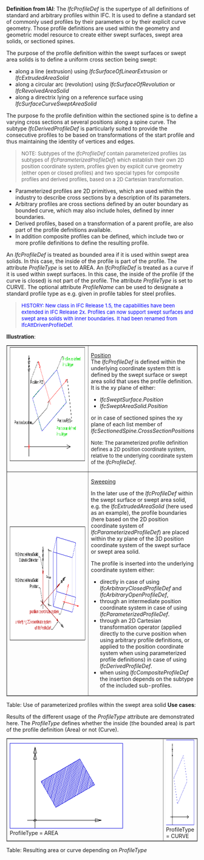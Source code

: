 ﻿**Definition
from IAI**: The _IfcProfileDef_ is the supertype of all definitions of standard and arbitrary profiles within IFC. It is used to define a standard set of commonly used profiles by their parameters or by their explicit curve geometry. Those profile definitions are used within the geometry and geometric model resource to create either swept surfaces, swept area solids, or sectioned spines.

The purpose of the profile definition within the swept surfaces or swept area solids is to define a uniform cross section being swept:

* along a line (extrusion) using _IfcSurfaceOfLinearExtrusion_ or _IfcExtrudedAreaSolid_
* along a circular arc (revolution) using _IfcSurfaceOfRevolution_ or _IfcRevolvedAreaSolid_
* along a directrix lying on a reference surface using _IfcSurfaceCurveSweptAreaSolid_

The purpose fo the profile definition within the sectioned spine is to define a varying cross sections at several positions along a spine curve. The subtype _IfcDerivedProfileDef_ is particularly suited to provide the consecutive profiles to be based on transformations of the start profile and thus maintaining the identity of vertices and edges.

> <font size="-1">NOTE: Subtypes of the <i>IfcProfileDef</i>
contain parameterized profiles (as subtypes of <i>IfcParameterizedProfileDef</i>)
which establish their own 2D position coordinate system, profiles given
by explicit curve geometry (either open or closed profiles) and two
special types for composite profiles and derived profiles, based on a
2D Cartesian transformation.</font>

* Parameterized profiles are 2D primitives, which are used within the industry to describe cross sections by a description of its parameters.    
* Arbitrary profiles are cross sections defined by an outer boundary as bounded curve, which may also include holes, defined by inner boundaries.    
* Derived profiles, based on a transformation of a parent profile, are also part of the profile definitions available.    
* In addition composite profiles can be defined, which include two or more profile definitions to define the resulting profile.

An _IfcProfileDef_ is treated as bounded area if it is used within swept area solids. In this case, the inside of the profile is part of the profile. The attribute _ProfileType_ is set to AREA. An _IfcProfileDef_ is treated as a curve if it is used within swept surfaces. In this case, the inside of the profile (if the curve is closed) is not part of the profile. The attribute _ProfileType_ is set to CURVE. The optional attribute _ProfileName_ can be used to designate a standard profile type as e.g. given in profile tables for steel profiles.

> <font color="#0000ff" size="-1">HISTORY: New class
in IFC Release 1.5, the capabilities have been extended in IFC Release
2x. Profiles can now support swept surfaces and swept area solids with
inner boundaries. It had been renamed from IfcAttDrivenProfileDef.<br>
  </font>

**Illustration**:

<table border="1" cellpadding="2" cellspacing="2" frame="border" width="100%">
  <tbody>
    <tr valign="top">
      <td align="left" valign="top" width="420"><a href="drawings/IfcProfileDef-Layout1.dwf"><img src="figures/ifcprofiledef-layout1.gif" alt="Example of standard profile definition" border="0" height="300" width="400"></a></td>
      <td align="left" valign="top">
      <p><u>Position</u>
      <br>
The <i>IfcProfileDef</i>
is defined within the underlying
coordinate system thtt is defined by the swept surface or swept area
solid
that uses the profile definition. It is the xy plane of either: </p>
      <ul>
        <li style="font-style: italic;">IfcSweptSurface.Position</li>
        <li style="font-style: italic;">IfcSweptAreaSolid.Position</li>
      </ul>
or in case of sectioned spines the xy plane of each list member of <span style="font-style: italic;">IfcSectionedSpine.CrossSectionPositions</span>
      <p><font size="-1">Note: The parameterized profile definition
defines a 2D position coordinate system, relative to the underlying
coordinate system of the <i>IfcProfileDef</i>.</font></p>
      </td>
    </tr>
    <tr>
      <td width="420"><a href="drawings/IfcProfileDef-Layout5.dwf"><img src="figures/ifcprofiledef-layout5.gif" alt="use within swept area solids" border="0" height="300" width="400"></a></td>
      <td align="left" valign="top">
      <p><u>Sweeping</u></p>
      <p>In the later use of the <i>IfcProfileDef</i>
within the swept surface or swept area solid,&nbsp; e.g. the <i>IfcExtrudedAreaSolid</i>
(here used as an example), the profile boundaries (here based on the 2D
position coordinate system of <i>IfcParameterizedProfileDef</i>)
are placed within the xy plane of the 3D position coordinate system of
the swept surface or swept area solid. <br>
      </p>
      <p>The profile is inserted
into the underlying coordinate system either:</p>
      <ul>
        <li>directly in case of
using <i>IfcArbitraryClosedProfileDef</i>
and <i>IfcArbitraryOpenProfileDef</i>,</li>
        <li>through an
intermediate position coordinate system in case of using <i>IfcParameterizedProfileDef</i>.</li>
        <li>through an 2D
Cartesian transformation operator (applied directly to the curve
position when using arbitrary profile definitions, or applied to the
position coordinate system when using parameterized profile
definitions) in case of using <i>IfcDerivedProfileDef</i>.</li>
        <li>when using <i>IfcCompositeProfileDef</i>
the insertion depends on the subtype of the included sub-profiles.<br>
        </li>
      </ul>
      </td>
    </tr>
  </tbody>
</table>


Table: Use of parameterized profiles within the swept area solid
**Use
cases**:


Results of the different usage of the _ProfileType_
attribute are demonstrated here. The _ProfileType_
defines whether the inside (the bounded area) is part of the profile
definition (Area) or not (Curve).
<table border="1" cellpadding="2" cellspacing="2" frame="border" width="100%">
  <tbody>
    <tr>
      <td width="420"><img src="figures/ifcprofiledef-layout3.gif" alt="area without thickness" height="225" width="300"><br>
ProfileType = AREA</td>
      <td align="left" valign="top"><img src="figures/ifcprofiledef-layout4.gif" alt="closed curve" height="225" width="300"><br>
ProfileType = CURVE </td>
    </tr>
  </tbody>
</table>

Table: Resulting area or curve depending on _ProfileType_
